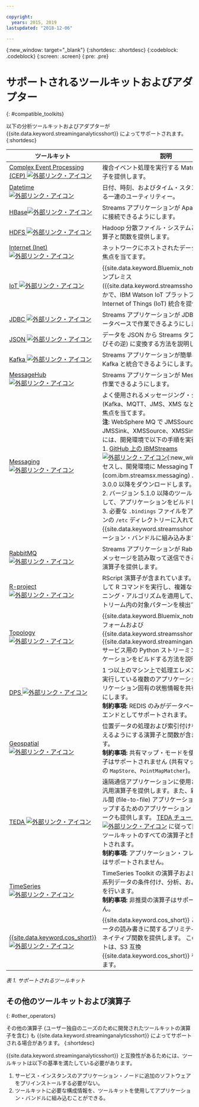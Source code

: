 ```yaml
---

copyright:
  years: 2015, 2019
lastupdated: "2018-12-06"

---
```


<!-- Attribute definitions -->
{:new_window: target="_blank"}
{:shortdesc: .shortdesc}
{:codeblock: .codeblock}
{:screen: .screen}
{:pre: .pre}

# サポートされるツールキットおよびアダプター
{: #compatible_toolkits}

以下の分析ツールキットおよびアダプターが {{site.data.keyword.streaminganalyticsshort}} によってサポートされます。
{:shortdesc}

| ツールキット                        | 説明							                  |
| --------------------------------| --------------------------|
| [Complex Event Processing (CEP) ![外部リンク・アイコン](../../icons/launch-glyph.svg "外部リンク・アイコン")](https://ibm.co/2zOwODa)    |	複合イベント処理を実行する MatchRegex 演算子を提供します。  		 |
| [Datetime ![外部リンク・アイコン](../../icons/launch-glyph.svg "外部リンク・アイコン")](https://ibmstreams.github.io/streamsx.datetime/)	|	日付、時刻、およびタイム・スタンプを処理する一連のユーティリティー。	 |
| [HBase![外部リンク・アイコン](../../icons/launch-glyph.svg "外部リンク・アイコン")](http://ibmstreams.github.io/streamsx.hbase/)        | Streams アプリケーションが Apache HBase に接続できるようにします。	 	   |
| [HDFS ![外部リンク・アイコン](../../icons/launch-glyph.svg "外部リンク・アイコン")](http://ibmstreams.github.io/streamsx.hdfs/)          | Hadoop 分散ファイル・システムと対話する演算子と関数を提供します。	|
| [Internet (Inet) ![外部リンク・アイコン](../../icons/launch-glyph.svg "外部リンク・アイコン")](http://ibmstreams.github.io/streamsx.inet)|  ネットワークにホストされたデータとの対話に焦点を当てます。				       |
| [IoT ![外部リンク・アイコン](../../icons/launch-glyph.svg "外部リンク・アイコン")](http://ibmstreams.github.io/streamsx.iot/)            | {{site.data.keyword.Bluemix_notm}} またはオンプレミス ({{site.data.keyword.streamsshort}}) のいずれかで、IBM Watson IoT プラットフォームとの Internet of Things (IoT) 統合を提供します。 |
| [JDBC ![外部リンク・アイコン](../../icons/launch-glyph.svg "外部リンク・アイコン")](http://ibmstreams.github.io/streamsx.jdbc/)          | Streams アプリケーションが JDBC を介してデータベースで作業できるようにします。		   |
| [JSON ![外部リンク・アイコン](../../icons/launch-glyph.svg "外部リンク・アイコン")](http://ibmstreams.github.io/streamsx.json/)          | データを JSON から Streams タプル形式 (およびその逆) に変換する方法を説明します。   		|
| [Kafka ![外部リンク・アイコン](../../icons/launch-glyph.svg "外部リンク・アイコン")](https://ibmstreams.github.io/streamsx.kafka/)       | Streams アプリケーションが簡単に Apache Kafka と統合できるようにします。 	 |
| [MessageHub ![外部リンク・アイコン](../../icons/launch-glyph.svg "外部リンク・アイコン")](https://ibmstreams.github.io/streamsx.messagehub/) | Streams アプリケーションが MessageHub で作業できるようにします。			     |
| [Messaging ![外部リンク・アイコン](../../icons/launch-glyph.svg "外部リンク・アイコン")](https://ibmstreams.github.io/streamsx.messaging/)   |  	よく使用されるメッセージング・システム (Kafka、MQTT、JMS、XMS など) との対話に焦点を当てます。	<br>**注**: WebSphere MQ で JMSSource、JMSSink、XMSSource、XMSSink を使用するには、開発環境で以下の手順を実行します。 <br>1. [GitHub 上の IBMStreams ![外部リンク・アイコン ](../../icons/launch-glyph.svg "外部リンク・アイコン")](https://github.com/IBMStreams){:new_window} にアクセスし、開発環境に Messaging Toolkit (com.ibm.streamsx.messaging) バージョン 3.0.0 以降をダウンロードします。<br>2. バージョン 5.1.0 以降のツールキットを使用して、アプリケーションをビルドします。<br>3. 必要な `.bindings` ファイルをアプリケーションの `/etc` ディレクトリーに入れて、それを {{site.data.keyword.streamsshort}} アプリケーション・バンドルに組み込みます。	    |
| [RabbitMQ ![外部リンク・アイコン](../../icons/launch-glyph.svg "外部リンク・アイコン")](https://ibmstreams.github.io/streamsx.rabbitmq/)     |  Streams アプリケーションが Rabbit MQ からメッセージを読み取って送信できるようにする演算子を提供します。  |
| [R-project ![外部リンク・アイコン](../../icons/launch-glyph.svg "外部リンク・アイコン")](https://ibm.co/2rj2lKw)          	   	              |   RScript 演算子が含まれています。これを使用して R コマンドを実行し、複雑なデータ・マイニング・アルゴリズムを適用して、データ・ストリーム内の対象パターンを検出できます。			     |
| [Topology ![外部リンク・アイコン](../../icons/launch-glyph.svg "外部リンク・アイコン")](http://ibmstreams.github.io/streamsx.topology/)      |  {{site.data.keyword.Bluemix_notm}} プラットフォームおよび {{site.data.keyword.streamsshort}} で {{site.data.keyword.streaminganalyticsshort}} サービス用の Python ストリーミング・アプリケーションをビルドする方法を説明します。		     |
| [DPS ![外部リンク・アイコン](../../icons/launch-glyph.svg "外部リンク・アイコン")](http://ibmstreams.github.io/streamsx.dps/) |	 1 つ以上のマシン上で処理エレメント (PE) を実行している複数のアプリケーションが、アプリケーション固有の状態情報を共有できるようにします。<br>**制約事項:** REDIS のみがデータベース・バックエンドとしてサポートされます。	| 	 	 	
| [Geospatial ![外部リンク・アイコン](../../icons/launch-glyph.svg "外部リンク・アイコン")](https://www.ibm.com/support/knowledgecenter/en/SSCRJU_4.3.0/com.ibm.streams.toolkits.doc/spldoc/dita/tk$com.ibm.streams.geospatial/tk$com.ibm.streams.geospatial.html) 	     |	位置データの処理および索引付けを効率的に行えるようにする演算子と関数が含まれています。<br>**制約事項:** 共有マップ・モードを使用する演算子はサポートされません (共有マップ・モードの `MapStore`、`PointMapMatcher`)。		 |
| [TEDA ![外部リンク・アイコン](../../icons/launch-glyph.svg "外部リンク・アイコン")](https://www.ibm.com/support/knowledgecenter/en/SSCRJU_4.3.0/com.ibm.streams.toolkits.doc/spldoc/dita/tk$com.ibm.streams.teda/tk$com.ibm.streams.teda.html)	   | 	遠隔通信アプリケーションに使用される一連の汎用演算子を提供します。また、新しいファイル間 (file-to-file) アプリケーションをセットアップするためのアプリケーション・フレームワークも提供します。 [TEDA チュートリアル ![外部リンク・アイコン](../../icons/launch-glyph.svg "外部リンク・アイコン")](http://ibmstreams.github.io/streamsx.tutorial.teda/) に従って開始します。 ツールキットのすべての演算子と関数がサポートされます。 <br>**制約事項:** アプリケーション・フレームワークはサポートされません。	 	 |
| [TimeSeries ![外部リンク・アイコン](../../icons/launch-glyph.svg "外部リンク・アイコン")](https://www.ibm.com/support/knowledgecenter/en/SSCRJU_4.3.0/com.ibm.streams.toolkits.doc/spldoc/dita/tk$com.ibm.streams.timeseries/tk$com.ibm.streams.timeseries.html)	 	  | TimeSeries Toolkit の演算子および関数は、時系列データの条件付け、分析、およびモデル化を行います。 <br>**制約事項:** 非推奨の演算子はサポートされません。	   |
| [{{site.data.keyword.cos_short}} ![外部リンク・アイコン](../../icons/launch-glyph.svg "外部リンク・アイコン")](https://bit.ly/2Ggp03T)	 	  | {{site.data.keyword.cos_short}} との間でのデータの読み書きに関するプリミティブ演算子とネイティブ関数を提供します。 このツールキットは、S3 互換 {{site.data.keyword.cos_short}} をサポートします。	   |

*表 1. サポートされるツールキット*

## その他のツールキットおよび演算子
{: #other_operators}

その他の演算子 (ユーザー独自のニーズのために開発されたツールキットの演算子を含む) も {{site.data.keyword.streaminganalyticsshort}} によってサポートされる場合があります。
{:shortdesc}

{{site.data.keyword.streaminganalyticsshort}} と互換性があるためには、ツールキットは以下の基準を満たしている必要があります。

1. サービス・インスタンスのアプリケーション・ノードに追加のソフトウェアをプリインストールする必要がない。
2. ツールキットに必要な構成情報を、ツールキットを使用してアプリケーション・バンドルに組み込むことができる。
